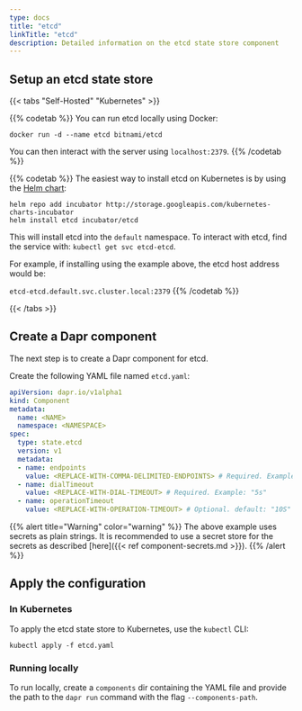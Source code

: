 ```yaml
---
type: docs
title: "etcd"
linkTitle: "etcd"
description: Detailed information on the etcd state store component
---
```


## Setup an etcd state store

{{< tabs "Self-Hosted" "Kubernetes" >}}

{{% codetab %}}
You can run etcd locally using Docker:

```
docker run -d --name etcd bitnami/etcd
```

You can then interact with the server using `localhost:2379`.
{{% /codetab %}}

{{% codetab %}}
The easiest way to install etcd on Kubernetes is by using the [Helm chart](https://github.com/helm/charts/tree/master/incubator/etcd):

```
helm repo add incubator http://storage.googleapis.com/kubernetes-charts-incubator
helm install etcd incubator/etcd
```

This will install etcd into the `default` namespace.
To interact with etcd, find the service with: `kubectl get svc etcd-etcd`.

For example, if installing using the example above, the etcd host address would be:

`etcd-etcd.default.svc.cluster.local:2379`
{{% /codetab %}}

{{< /tabs >}}

## Create a Dapr component

The next step is to create a Dapr component for etcd.

Create the following YAML file named `etcd.yaml`:

```yaml
apiVersion: dapr.io/v1alpha1
kind: Component
metadata:
  name: <NAME>
  namespace: <NAMESPACE>
spec:
  type: state.etcd
  version: v1
  metadata:
  - name: endpoints
    value: <REPLACE-WITH-COMMA-DELIMITED-ENDPOINTS> # Required. Example: "etcd-etcd.default.svc.cluster.local:2379"
  - name: dialTimeout
    value: <REPLACE-WITH-DIAL-TIMEOUT> # Required. Example: "5s"
  - name: operationTimeout
    value: <REPLACE-WITH-OPERATION-TIMEOUT> # Optional. default: "10S"
```

{{% alert title="Warning" color="warning" %}}
The above example uses secrets as plain strings. It is recommended to use a secret store for the secrets as described [here]({{< ref component-secrets.md >}}).
{{% /alert %}}

## Apply the configuration

### In Kubernetes

To apply the etcd state store to Kubernetes, use the `kubectl` CLI:

```
kubectl apply -f etcd.yaml
```

### Running locally

To run locally, create a `components` dir containing the YAML file and provide the path to the `dapr run` command with the flag `--components-path`.
